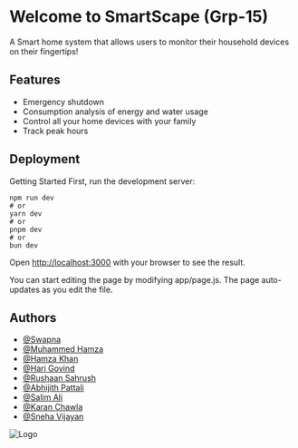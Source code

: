 
# Welcome to SmartScape (Grp-15)

A Smart home system that allows users to monitor their household devices on their fingertips!

## Features

- Emergency shutdown
- Consumption analysis of energy and water usage
- Control all your home devices with your family
- Track peak hours

## Deployment

Getting Started
First, run the development server:
```
npm run dev
# or
yarn dev
# or
pnpm dev
# or
bun dev
```

Open [http://localhost:3000](http://localhost:3000) with your browser to see the result.

You can start editing the page by modifying app/page.js. The page auto-updates as you edit the file.


## Authors

- [@Swapna](https://www.github.com/octokatherine)
- [@Muhammed Hamza](https://github.com/HamzaK7329)
- [@Hamza Khan](https://github.com/hamzkhn)
- [@Hari Govind](https://github.com/govindshiji1)
- [@Rushaan Sahrush](https://github.com/rs2095)
- [@Abhijith Pattali](https://github.com/AbhijithPattali)
- [@Salim Ali](https://github.com/as2241)
- [@Karan Chawla](https://github.com/kc-1105)
- [@Sneha Vijayan](https://github.com/s1n3)


![Logo](https://github.com/sm2196/smartscapelogo/blob/main/Logo.jpg?raw=true)

